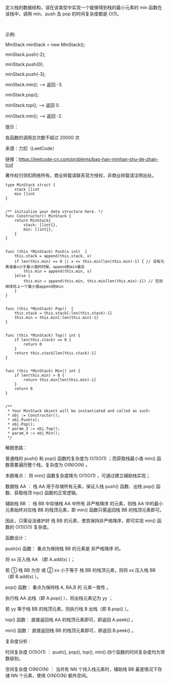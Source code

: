 定义栈的数据结构，请在该类型中实现一个能够得到栈的最小元素的 min 函数在该栈中，调用 min、push 及 pop 的时间复杂度都是 O(1)。

 

示例:

MinStack minStack = new MinStack();

minStack.push(-2);

minStack.push(0);

minStack.push(-3);

minStack.min();   --> 返回 -3.

minStack.pop();

minStack.top();   --> 返回 0.

minStack.min();   --> 返回 -2.
 

提示：

各函数的调用总次数不超过 20000 次

来源：力扣（LeetCode）

链接：https://leetcode-cn.com/problems/bao-han-minhan-shu-de-zhan-lcof

著作权归领扣网络所有。商业转载请联系官方授权，非商业转载请注明出处。



```
type MinStack struct {
    stack []int
    min []int
}


/** initialize your data structure here. */
func Constructor() MinStack {
    return MinStack{
        stack: []int{},
        min: []int{},
    }
}


func (this *MinStack) Push(x int)  {
    this.stack = append(this.stack, x)
    if len(this.min) == 0 || x <= this.min[len(this.min)-1] { // 没有元素或者x小于最小值的时候，append到min最后
        this.min = append(this.min, x)
    }else {
        this.min = append(this.min, this.min[len(this.min)-1]) // 否则继续将上一个最小值append到min
    }
}


func (this *MinStack) Pop()  {
    this.stack = this.stack[:len(this.stack)-1]
    this.min = this.min[:len(this.min)-1]
}


func (this *MinStack) Top() int {
    if len(this.stack) == 0 {
        return 0
    }
    return this.stack[len(this.stack)-1]
}


func (this *MinStack) Min() int {
    if len(this.min) > 0 {
        return this.min[len(this.min)-1]
    }
    return 0
}


/**
 * Your MinStack object will be instantiated and called as such:
 * obj := Constructor();
 * obj.Push(x);
 * obj.Pop();
 * param_3 := obj.Top();
 * param_4 := obj.Min();
 */

```

解题思路：

普通栈的 push() 和 pop() 函数的复杂度为 O(1)O(1) ；而获取栈最小值 min() 函数需要遍历整个栈，复杂度为 O(N)O(N) 。


本题难点： 将 min() 函数复杂度降为 O(1)O(1) ，可通过建立辅助栈实现；

数据栈 AA ： 栈 AA 用于存储所有元素，保证入栈 push() 函数、出栈 pop() 函数、获取栈顶 top() 函数的正常逻辑。

辅助栈 BB ： 栈 BB 中存储栈 AA 中所有 非严格降序 的元素，则栈 AA 中的最小元素始终对应栈 BB 的栈顶元素，即 min() 函数只需返回栈 BB 的栈顶元素即可。

因此，只需设法维护好 栈 BB 的元素，使其保持非严格降序，即可实现 min() 函数的 O(1)O(1) 复杂度。


函数设计：

push(x) 函数： 重点为保持栈 BB 的元素是 非严格降序 的。

将 xx 压入栈 AA （即 A.add(x) ）；

若 ① 栈 BB 为空 或 ② xx 小于等于 栈 BB 的栈顶元素，则将 xx 压入栈 BB （即 B.add(x) ）。

pop() 函数： 重点为保持栈 A, BA,B 的 元素一致性 。

执行栈 AA 出栈（即 A.pop() ），将出栈元素记为 yy ；

若 yy 等于栈 BB 的栈顶元素，则执行栈 B 出栈（即 B.pop() ）。

top() 函数： 直接返回栈 AA 的栈顶元素即可，即返回 A.peek() 。

min() 函数： 直接返回栈 BB 的栈顶元素即可，即返回 B.peek() 。


复杂度分析：

时间复杂度 O(1)O(1) ： push(), pop(), top(), min() 四个函数的时间复杂度均为常数级别。

空间复杂度 O(N)O(N) ： 当共有 NN 个待入栈元素时，辅助栈 BB 最差情况下存储 NN 个元素，使用 O(N)O(N) 额外空间。